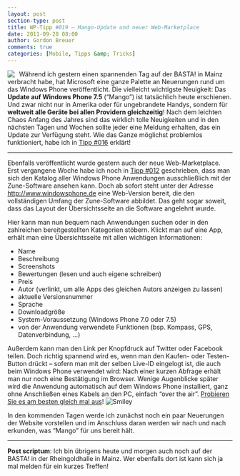 ```yaml
---
layout: post
section-type: post
title: WP-Tipp #019 – Mango-Update und neuer Web-Marketplace
date: 2011-09-28 08:00
author: Gordon Breuer
comments: true
categories: [Mobile, Tipps &amp; Tricks]
---
```

<p><img style="margin: 0px 10px 0px 0px; display: inline; float: left" align="left" src="http://anheledirwp.blob.core.windows.net/wordpress/2011/09/sonstiges1.png" /></p>  <p>Während ich gestern einen spannenden Tag auf der BASTA! in Mainz verbracht habe, hat Microsoft eine ganze Palette an Neuerungen rund um das Windows Phone veröffentlicht. Die vielleicht wichtigste Neuigkeit: Das <strong>Update auf Windows Phone 7.5</strong> (“Mango”) ist tatsächlich heute erschienen. Und zwar nicht nur in Amerika oder für ungebrandete Handys, sondern für <strong>weltweit alle Geräte bei allen Providern gleichzeitig</strong>! Nach dem leichten Chaos Anfang des Jahres sind das wirklich tolle Neuigkeiten und in den nächsten Tagen und Wochen sollte jeder eine Meldung erhalten, das ein Update zur Verfügung steht. Wie das Ganze möglichst problemlos funktioniert, habe ich in <a href="/post/2011/09/23/WP-Tipp-016-%E2%80%93-Das-Windows-Phone-aktualisieren.aspx">Tipp #016</a> erklärt!</p>  <p>   <hr />Ebenfalls veröffentlicht wurde gestern auch der neue Web-Marketplace. Erst vergangene Woche habe ich noch in <a href="/post/2011/09/19/WP7-Tipp-012-%E2%80%93-Wozu-die-Zune-Software.aspx">Tipp #012</a> geschrieben, dass man sich den Katalog aller Windows Phone Anwendungen ausschließlich mit der Zune-Software ansehen kann. Doch ab sofort steht unter der Adresse <a href="http://www.windowsphone.com/de-DE/marketplace">http://www.windowsphone.de</a> eine Web-Version bereit, die den vollständigen Umfang der Zune-Software abbildet. Das geht sogar soweit, dass das Layout der Übersichtsseite an die Software angelehnt wurde.</p>  <p> Hier kann man nun bequem nach Anwendungen suchen oder in den zahlreichen bereitgestellten Kategorien stöbern. Klickt man auf eine App, erhält man eine Übersichtsseite mit allen wichtigen Informationen:</p>  <ul>   <li>Name</li>    <li>Beschreibung</li>    <li>Screenshots</li>    <li>Bewertungen (lesen und auch eigene schreiben)</li>    <li>Preis</li>    <li>Autor (verlinkt, um alle Apps des gleichen Autors anzeigen zu lassen)</li>    <li>aktuelle Versionsnummer</li>    <li>Sprache</li>    <li>Downloadgröße</li>    <li>System-Voraussetzung (Windows Phone 7.0 oder 7.5)</li>    <li>von der Anwendung verwendete Funktionen (bsp. Kompass, GPS, Datenverbindung, …)</li> </ul>  <p>Außerdem kann man den Link per Knopfdruck auf Twitter oder Facebook teilen. Doch richtig spannend wird es, wenn man den Kaufen- oder Testen-Button drückt – sofern man mit der selben Live-ID eingelogt ist, die auch beim Windows Phone verwendet wird: Nach einer kurzen Abfrage erhält man nur noch eine Bestätigung im Browser. Wenige Augenblicke später wird die Anwendung automatisch auf dem Windows Phone installiert, ganz ohne Anschließen eines Kabels an den PC, einfach “over the air”. <a href="http://www.windowsphone.com/de-DE/apps/ae383e79-bf39-e011-854c-00237de2db9e">Probieren Sie es am besten gleich mal aus</a>! <img style="border-bottom-style: none; border-left-style: none; border-top-style: none; border-right-style: none" class="wlEmoticon wlEmoticon-smile" alt="Smiley" src="http://anheledirwp.blob.core.windows.net/wordpress/2011/09/wlEmoticon-smile1.png" /></p>  <p>In den kommenden Tagen werde ich zunächst noch ein paar Neuerungen der Website vorstellen und im Anschluss daran werden wir nach und nach erkunden, was “Mango” für uns bereit hält.</p>  <hr /><strong>Post scriptum</strong>: Ich bin übrigens heute und morgen auch noch auf der BASTA! in der Rheingoldhalle in Mainz. Wer ebenfalls dort ist kann sich ja mal melden für ein kurzes Treffen!
